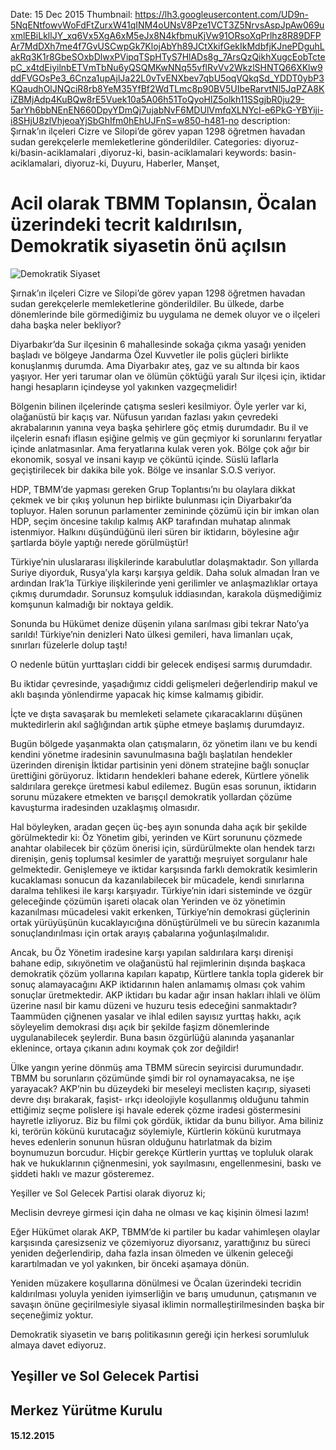 Date: 15 Dec 2015
Thumbnail: https://lh3.googleusercontent.com/UD9n-5NqENtfowvWoFdFtZurxW41qINM4oUNsV8Pze1VCT3Z5NrvsAspJpAw069uxmlEBiLkllJY_xq6Vx5XgA6xM5eJx8N4kfbmuKjVw91ORsoXqPrlhz8R89DFPAr7MdDXh7me4f7GvUSCwpGk7KlojAbYh89JCtXkifGekIkMdbfjKJnePDguhLakRq3K1r8GbeSOxbDlwxPVipqTSpHTyS7HlADs8g_7ArsQzQikhXugcEobTctepC_x4tdEiyilnbETVmTbNu6yQSQMKwNNq55vflRvVv2WkzlSHNTQ66XKlw9ddFVGOsPe3_6Cnza1upAjlJa22L0vTvENXbev7qbU5oqVQkqSd_YDDT0ybP3KQaudhOlJNQciR8rb8YeM35YfBf2WdTLmc8p90BV5UIbeRarvtNl5JqPZA8KiZBMjAdp4KuBQw8rE5Vuek10a5A06h51ToQyoHlZ5olkh11SSgjbR0ju29-5arYh6bbNEnEN660DpyYDmQj7ujabNvF6MDUlVmfqXLNYcI-e6PkG-YBYiji-i8SHjU8zlVhjeoaYjSbGhIfm0hEhUJFnS=w850-h481-no
description: Şırnak’ın ilçeleri Cizre ve Silopi’de görev yapan 1298 öğretmen havadan sudan gerekçelerle memleketlerine gönderildiler.
Categories: diyoruz-ki/basin-aciklamalari ,diyoruz-ki, basin-aciklamalari
keywords: basin-aciklamalari, diyoruz-ki, Duyuru, Haberler, Manşet, 


# Acil olarak TBMM Toplansın, Öcalan üzerindeki tecrit kaldırılsın, Demokratik siyasetin önü açılsın

![Demokratik Siyaset](https://lh3.googleusercontent.com/UD9n-5NqENtfowvWoFdFtZurxW41qINM4oUNsV8Pze1VCT3Z5NrvsAspJpAw069uxmlEBiLkllJY_xq6Vx5XgA6xM5eJx8N4kfbmuKjVw91ORsoXqPrlhz8R89DFPAr7MdDXh7me4f7GvUSCwpGk7KlojAbYh89JCtXkifGekIkMdbfjKJnePDguhLakRq3K1r8GbeSOxbDlwxPVipqTSpHTyS7HlADs8g_7ArsQzQikhXugcEobTctepC_x4tdEiyilnbETVmTbNu6yQSQMKwNNq55vflRvVv2WkzlSHNTQ66XKlw9ddFVGOsPe3_6Cnza1upAjlJa22L0vTvENXbev7qbU5oqVQkqSd_YDDT0ybP3KQaudhOlJNQciR8rb8YeM35YfBf2WdTLmc8p90BV5UIbeRarvtNl5JqPZA8KiZBMjAdp4KuBQw8rE5Vuek10a5A06h51ToQyoHlZ5olkh11SSgjbR0ju29-5arYh6bbNEnEN660DpyYDmQj7ujabNvF6MDUlVmfqXLNYcI-e6PkG-YBYiji-i8SHjU8zlVhjeoaYjSbGhIfm0hEhUJFnS=w850-h481-no)

Şırnak’ın ilçeleri Cizre ve Silopi’de görev yapan 1298 öğretmen havadan sudan gerekçelerle memleketlerine gönderildiler. Bu ülkede, darbe dönemlerinde bile görmediğimiz bu uygulama ne demek oluyor ve o ilçeleri daha başka neler bekliyor?

Diyarbakır’da Sur ilçesinin 6 mahallesinde sokağa çıkma yasağı yeniden başladı ve bölgeye Jandarma Özel Kuvvetler ile polis güçleri birlikte konuşlanmış durumda. Ama Diyarbakır ateş, gaz ve su altında bir kaos yaşıyor. Her yeri tarumar olan ve ölümün çöktüğü yaralı Sur ilçesi için, iktidar hangi hesapların içindeyse yol yakınken vazgeçmelidir! 

Bölgenin bilinen ilçelerinde çatışma sesleri kesilmiyor. Öyle yerler var ki, olağanüstü bir kaçış var. Nüfusun yarıdan fazlası yakın çevredeki akrabalarının yanına veya başka şehirlere göç etmiş durumdadır. Bu il ve ilçelerin esnafı iflasın eşiğine gelmiş ve gün geçmiyor ki sorunlarını feryatlar içinde anlatmasınlar. Ama feryatlarına kulak veren yok.  Bölge çok ağır bir ekonomik, sosyal ve insani kayıp ve çöküntü içinde. Süslü laflarla geçiştirilecek bir dakika bile yok. Bölge ve insanlar S.O.S veriyor. 

HDP, TBMM’de yapması gereken Grup Toplantısı’nı bu olaylara dikkat çekmek ve bir çıkış yolunun hep birlikte bulunması için Diyarbakır’da topluyor. Halen sorunun parlamenter zemininde çözümü için bir imkan olan HDP, seçim öncesine takılıp kalmış AKP tarafından muhatap alınmak istenmiyor. Halkını düşündüğünü ileri süren bir iktidarın, böylesine ağır şartlarda böyle yaptığı nerede görülmüştür! 

Türkiye’nin uluslararası ilişkilerinde karabulutlar dolaşmaktadır. Son yıllarda Suriye diyorduk, Rusya’yla karşı karşıya geldik. Daha soluk almadan İran ve ardından Irak’la Türkiye ilişkilerinde yeni gerilimler ve anlaşmazlıklar ortaya çıkmış durumdadır.  Sorunsuz komşuluk iddiasından, karakola düşmediğimiz komşunun kalmadığı bir noktaya geldik.

Sonunda bu Hükümet denize düşenin yılana sarılması gibi tekrar Nato’ya sarıldı! Türkiye’nin denizleri Nato ülkesi gemileri, hava limanları uçak, sınırları füzelerle dolup taştı! 

O nedenle bütün yurttaşları ciddi bir gelecek endişesi sarmış durumdadır.

Bu iktidar çevresinde, yaşadığımız ciddi gelişmeleri değerlendirip makul ve aklı başında yönlendirme yapacak hiç kimse kalmamış gibidir.

İçte ve dışta savaşarak bu memleketi selamete çıkaracaklarını düşünen muktedirlerin akıl sağlığından artık şüphe etmeye başlamış durumdayız. 

Bugün bölgede yaşanmakta olan çatışmaların, öz yönetim ilanı ve bu kendi kendini yönetme iradesinin savunulmasına bağlı başlatılan hendekler üzerinden direnişin İktidar partisinin yeni dönem stratejine bağlı sonuçlar ürettiğini görüyoruz. İktidarın hendekleri bahane ederek, Kürtlere yönelik saldırılara gerekçe üretmesi kabul edilemez. Bugün esas sorunun, iktidarın sorunu müzakere etmekten ve barışçıl demokratik yollardan çözüme kavuşturma iradesinden uzaklaşmış olmasıdır.
 
Hal böyleyken, aradan geçen üç-beş ayın sonunda daha açık bir şekilde görülmektedir ki: Öz Yönetim gibi, yerinden ve Kürt sorununu çözmede anahtar olabilecek bir çözüm önerisi için, sürdürülmekte olan hendek tarzı direnişin, geniş toplumsal kesimler de yarattığı meşruiyet sorgulanır hale gelmektedir. Genişlemeye ve iktidar karşısında farklı demokratik kesimlerin kucaklaması sonucun da kazanılabilecek bir mücadele, kendi sınırlarına daralma tehlikesi ile karşı karşıyadır. Türkiye’nin idari sisteminde ve özgür geleceğinde çözümün işareti olacak olan Yerinden ve öz yönetimin kazanılması mücadelesi vakit erkenken, Türkiye’nin demokrasi güçlerinin ortak yürüyüşünün kucaklayıcığına dönüştürülmeli ve bu sürecin kazanımla sonuçlandırılması için ortak arayış çabalarına yoğunlaşılmalıdır.

Ancak, bu Öz Yönetim iradesine karşı yapılan saldırılara karşı direnişi bahane edip, sıkıyönetim ve olağanüstü hal rejimlerinin dışında başkaca demokratik çözüm yollarına kapıları kapatıp, Kürtlere tankla topla giderek bir sonuç alamayacağını AKP iktidarının halen anlamamış olması çok vahim sonuçlar üretmektedir.  AKP iktidarı bu kadar ağır insan hakları ihlali ve ölüm üzerine nasıl bir kamu düzeni ve huzuru tesis edeceğini sanmaktadır? Taammüden çiğnenen yasalar ve ihlal edilen sayısız yurttaş hakkı, açık söyleyelim demokrasi dışı açık bir şekilde faşizm dönemlerinde uygulanabilecek şeylerdir. Buna basın özgürlüğü alanında yaşananlar eklenince, ortaya çıkanın adını koymak çok zor değildir! 

Ülke yangın yerine dönmüş ama TBMM sürecin seyircisi durumundadır. TBMM bu sorunların çözümünde şimdi bir rol oynamayacaksa, ne işe yarayacak? AKP’nin bu düzeydeki bir meseleyi  meclisten kaçırıp, siyaseti devre dışı bırakarak,  faşist- ırkçı ideolojiyle koşullanmış olduğunu tahmin ettiğimiz seçme polislere işi havale ederek çözme iradesi göstermesini hayretle izliyoruz.
 Biz bu filmi çok gördük, iktidar da bunu biliyor. Ama biliniz ki, terörün kökünü kurutacağız söylemiyle, Kürtlerin kökünü kurutmaya heves edenlerin sonunun hüsran olduğunu hatırlatmak da bizim boynumuzun borcudur. Hiçbir gerekçe Kürtlerin yurttaş ve topluluk olarak hak ve hukuklarının çiğnenmesini, yok sayılmasını, engellenmesini, baskı ve şiddeti haklı ve mazur gösteremez. 

Yeşiller ve Sol Gelecek Partisi olarak diyoruz ki;

Meclisin devreye girmesi için daha ne olması ve kaç kişinin ölmesi lazım!

Eğer Hükümet olarak AKP, TBMM’de ki partiler bu kadar vahimleşen olaylar karşısında çaresizseniz ve çözemiyoruz diyorsanız, yarattığınız bu süreci yeniden değerlendirip, daha fazla insan ölmeden ve ülkenin geleceği karartılmadan ve yol yakınken, bir önceki aşamaya dönün. 

Yeniden müzakere koşullarına dönülmesi ve Öcalan üzerindeki tecridin kaldırılması yoluyla yeniden iyimserliğin ve barış umudunun, çatışmanın ve savaşın önüne geçirilmesiyle siyasal iklimin normalleştirilmesinden başka bir seçeneğimiz yoktur.

Demokratik siyasetin ve barış politikasının gereği için herkesi sorumluluk almaya davet ediyoruz.


## Yeşiller ve Sol Gelecek Partisi 
## Merkez Yürütme Kurulu
#### 15.12.2015
